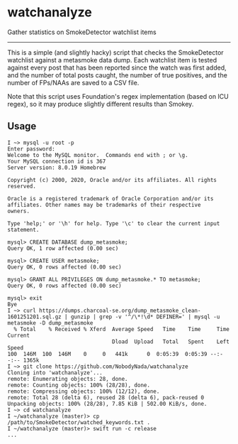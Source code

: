 # watchanalyze

Gather statistics on SmokeDetector watchlist items

---

This is a simple (and slightly hacky) script that checks the SmokeDetector watchlist against a metasmoke data dump. Each watchlist item is tested against every post that has been reported since the watch was first added, and the number of total posts caught, the number of true positives, and the number of FPs/NAAs are saved to a CSV file.

Note that this script uses Foundation's regex implementation (based on ICU regex), so it may produce slightly different results than Smokey.

## Usage

    I ~> mysql -u root -p
    Enter password: 
    Welcome to the MySQL monitor.  Commands end with ; or \g.
    Your MySQL connection id is 367
    Server version: 8.0.19 Homebrew

    Copyright (c) 2000, 2020, Oracle and/or its affiliates. All rights reserved.

    Oracle is a registered trademark of Oracle Corporation and/or its
    affiliates. Other names may be trademarks of their respective
    owners.

    Type 'help;' or '\h' for help. Type '\c' to clear the current input statement.

    mysql> CREATE DATABASE dump_metasmoke;
    Query OK, 1 row affected (0.00 sec)

    mysql> CREATE USER metasmoke;
    Query OK, 0 rows affected (0.00 sec)

    mysql> GRANT ALL PRIVILEGES ON dump_metasmoke.* TO metasmoke;
    Query OK, 0 rows affected (0.00 sec)

    mysql> exit
    Bye
    I ~> curl https://dumps.charcoal-se.org/dump_metasmoke_clean-1601251201.sql.gz | gunzip | grep -v '^/\*!\d* DEFINER=' | mysql -u metasmoke -D dump_metasmoke
      % Total    % Received % Xferd  Average Speed   Time    Time     Time  Current
                                     Dload  Upload   Total   Spent    Left  Speed
    100  146M  100  146M    0     0   441k      0  0:05:39  0:05:39 --:--:-- 1365k
    I ~> git clone https://github.com/NobodyNada/watchanalyze
    Cloning into 'watchanalyze'...
    remote: Enumerating objects: 28, done.
    remote: Counting objects: 100% (28/28), done.
    remote: Compressing objects: 100% (12/12), done.
    remote: Total 28 (delta 6), reused 28 (delta 6), pack-reused 0
    Unpacking objects: 100% (28/28), 7.85 KiB | 502.00 KiB/s, done.
    I ~> cd watchanalyze
    I ~/watchanalyze (master)> cp /path/to/SmokeDetector/watched_keywords.txt .
    I ~/watchanalyze (master)> swift run -c release
    ...
